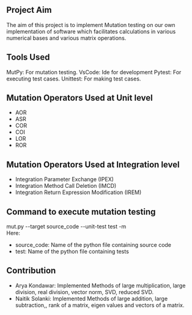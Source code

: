 ## Project Aim

The aim of this project is to implement Mutation testing on our own implementation of software which facilitates calculations in various numerical bases and various matrix operations.

## Tools Used

MutPy: For mutation testing.
VsCode: Ide for development
Pytest: For executing test cases.
Unittest: For making test cases.

## Mutation Operators Used at Unit level

- AOR
- ASR
- COR
- COI
- LOR
- ROR

## Mutation Operators Used at Integration level

- Integration Parameter Exchange (IPEX)
- Integration Method Call Deletion (IMCD)
- Integration Return Expression Modification (IREM)

## Command to execute mutation testing
mut.py --target source_code --unit-test test -m <br />
Here: <br />

- source_code: Name of the python file containing source code <br />
- test: Name of the python file containing tests


## Contribution

- Arya Kondawar:
    Implemented Methods of large multiplication, large division, real division, vector norm, SVD, reduced SVD.
- Naitik Solanki:
    Implemented Methods of large addition, large subtraction,, rank of a matrix, eigen values and vectors of a matrix.
